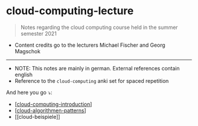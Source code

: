 # cloud-computing-lecture

> Notes regarding the cloud computing course held in the summer semester 2021

- Content credits go to the lecturers Michael Fischer and Georg Magschok

---

- NOTE: This notes are mainly in german. External references contain english
- Reference to the `cloud-computing` anki set for spaced repetition

And here you go ⤵️:

- [[cloud-computing-introduction]]
- [[cloud-algorithmen-patterns]]
- [[cloud-beispiele]]

[//begin]: # "Autogenerated link references for markdown compatibility"
[cloud-computing-introduction]: cloud-computing-introduction.md "cloud-computing-introduction"
[cloud-algorithmen-patterns]: cloud-algorithmen-patterns.md "Cloud algorithmen und patterns"
[//end]: # "Autogenerated link references"